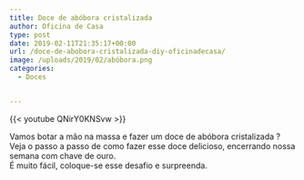 ```yaml
---
title: Doce de abóbora cristalizada
author: Oficina de Casa
type: post
date: 2019-02-11T21:35:17+00:00
url: /doce-de-abobora-cristalizada-diy-oficinadecasa/
image: /uploads/2019/02/abóbora.png
categories:
  - Doces


---
```

{{< youtube QNirY0KNSvw >}}

Vamos botar a mão na massa e fazer um doce de abóbora cristalizada ? Veja o passo a passo de como fazer esse doce delicioso, encerrando nossa semana com chave de ouro.  
É muito fácil, coloque-se esse desafio e surpreenda.
